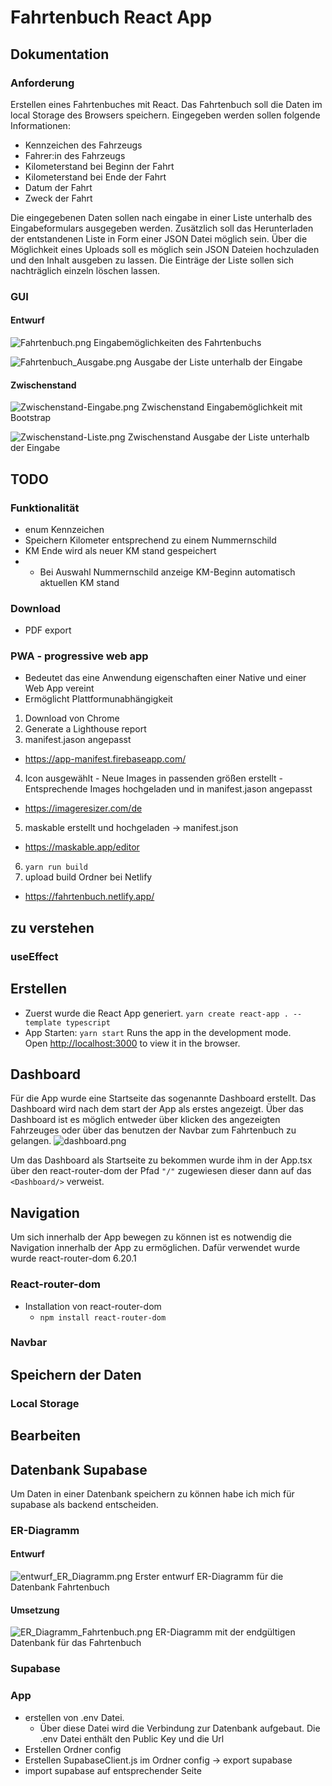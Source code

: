 # Fahrtenbuch React App
## Dokumentation
### Anforderung
Erstellen eines Fahrtenbuches mit React. Das Fahrtenbuch soll die Daten im local Storage des Browsers speichern. 
Eingegeben werden sollen folgende Informationen:
+ Kennzeichen des Fahrzeugs
+ Fahrer:in des Fahrzeugs
+ Kilometerstand bei Beginn der Fahrt
+ Kilometerstand bei Ende der Fahrt
+ Datum der Fahrt
+ Zweck der Fahrt

Die eingegebenen Daten sollen nach eingabe in einer Liste unterhalb des Eingabeformulars ausgegeben werden.
Zusätzlich soll das Herunterladen der entstandenen Liste in Form einer JSON Datei möglich sein.
Über die Möglichkeit eines Uploads soll es möglich sein JSON Dateien hochzuladen und den Inhalt ausgeben zu lassen.
Die Einträge der Liste sollen sich nachträglich einzeln löschen lassen.

### GUI
#### Entwurf
![Fahrtenbuch.png](img%2FFahrtenbuch.png)
Eingabemöglichkeiten des Fahrtenbuchs

![Fahrtenbuch_Ausgabe.png](img%2FFahrtenbuch_Ausgabe.png)
Ausgabe der Liste unterhalb der Eingabe

#### Zwischenstand
![Zwischenstand-Eingabe.png](img%2FZwischenstand-Eingabe.png)
Zwischenstand Eingabemöglichkeit mit Bootstrap

![Zwischenstand-Liste.png](img%2FZwischenstand-Liste.png)
Zwischenstand Ausgabe der Liste unterhalb der Eingabe


## TODO

### Funktionalität
+ enum Kennzeichen
+ Speichern Kilometer entsprechend zu einem Nummernschild
+ KM Ende wird als neuer KM stand gespeichert
+ + Bei Auswahl Nummernschild anzeige KM-Beginn automatisch aktuellen KM stand

### Download
+ PDF export

### PWA - progressive web app
+ Bedeutet das eine Anwendung eigenschaften einer Native und einer Web App vereint
+ Ermöglicht Plattformunabhängigkeit

1. Download von Chrome
2. Generate a Lighthouse report
3. manifest.jason angepasst
 + https://app-manifest.firebaseapp.com/
4. Icon ausgewählt - Neue Images in passenden größen erstellt - Entsprechende Images hochgeladen und in manifest.jason angepasst
 + https://imageresizer.com/de
5. maskable erstellt und hochgeladen -> manifest.json
 + https://maskable.app/editor
6. `yarn run build`
7. upload build Ordner bei Netlify
  + https://fahrtenbuch.netlify.app/

### 

## zu verstehen
### useEffect


## Erstellen
+ Zuerst wurde die React App generiert.
  `yarn create react-app . --template typescript`
+ App Starten:
  `yarn start`
  Runs the app in the development mode.\
  Open [http://localhost:3000](http://localhost:3000) to view it in the browser.

## Dashboard
Für die App wurde eine Startseite das sogenannte Dashboard erstellt. Das Dashboard wird nach dem start der App als erstes angezeigt. Über das Dashboard ist es möglich entweder über klicken
des angezeigten Fahrzeuges oder über das benutzen der Navbar zum Fahrtenbuch zu gelangen.
![dashboard.png](img%2Fdashboard.png)

Um das Dashboard als Startseite zu bekommen wurde ihm in der App.tsx über den react-router-dom der Pfad `"/"` zugewiesen dieser dann auf das `<Dashboard/>` verweist.



## Navigation
Um sich innerhalb der App bewegen zu können ist es notwendig die Navigation innerhalb der App zu ermöglichen. Dafür verwendet wurde  wurde react-router-dom 6.20.1
### React-router-dom
+ Installation von react-router-dom
  + `npm install react-router-dom`
### Navbar

## Speichern der Daten
### Local Storage

## Bearbeiten

## Datenbank Supabase
Um Daten in einer Datenbank speichern zu können habe ich mich für supabase als backend entscheiden.

### ER-Diagramm
#### Entwurf
![entwurf_ER_Diagramm.png](img%2Fentwurf_ER_Diagramm.png)
Erster entwurf ER-Diagramm für die Datenbank Fahrtenbuch

#### Umsetzung
![ER_Diagramm_Fahrtenbuch.png](img%2FER_Diagramm_Fahrtenbuch.png)
ER-Diagramm mit der endgültigen Datenbank für das Fahrtenbuch



### Supabase


### App
+ erstellen von .env Datei.
  + Über diese Datei wird die Verbindung zur Datenbank aufgebaut. Die .env Datei enthält den Public Key und die Url
+ Erstellen Ordner config
+ Erstellen SupabaseClient.js im Ordner config -> export supabase
+ import supabase auf entsprechender Seite

